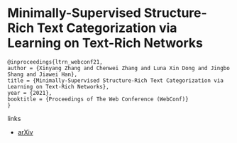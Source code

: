 # Minimally-Supervised Structure-Rich Text Categorization via Learning on Text-Rich Networks

```
@inproceedings{ltrn_webconf21,
author = {Xinyang Zhang and Chenwei Zhang and Luna Xin Dong and Jingbo Shang and Jiawei Han},
title = {Minimally-Supervised Structure-Rich Text Categorization via Learning on Text-Rich Networks},
year = {2021},
booktitle = {Proceedings of The Web Conference (WebConf)}
}
```
  
links
- [arXiv](https://arxiv.org/abs/2102.11479)
